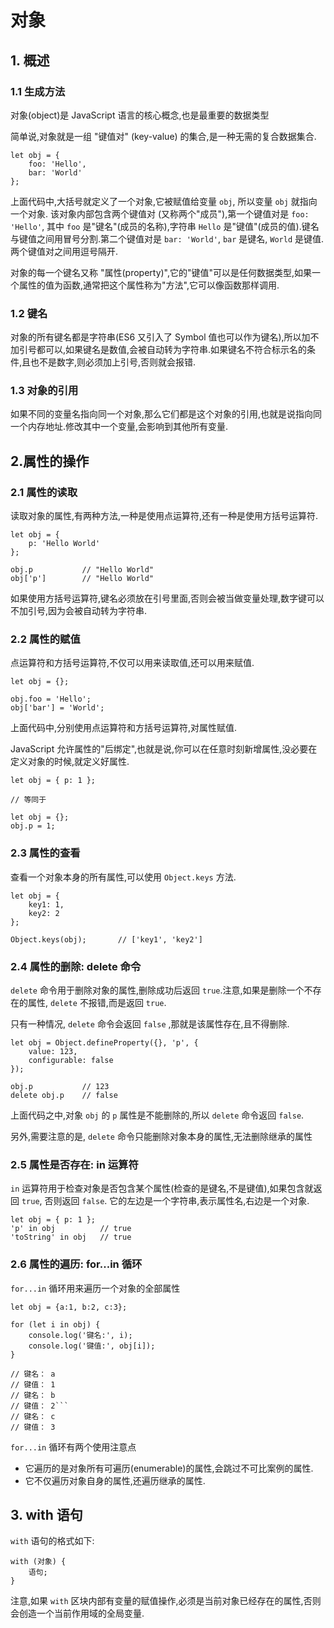 # 对象

## 1. 概述

### 1.1 生成方法

对象(object)是 JavaScript 语言的核心概念,也是最重要的数据类型

简单说,对象就是一组 "键值对" (key-value) 的集合,是一种无需的复合数据集合.

```
let obj = {
    foo: 'Hello',
    bar: 'World'
};
```

上面代码中,大括号就定义了一个对象,它被赋值给变量 `obj`, 所以变量 `obj` 就指向一个对象. 该对象内部包含两个键值对 (又称两个"成员"),第一个键值对是 `foo: 'Hello'`, 其中 `foo` 是"键名"(成员的名称),字符串 `Hello` 是"键值"(成员的值).键名与键值之间用冒号分割.第二个键值对是 `bar: 'World'`, `bar` 是键名, `World` 是键值.两个键值对之间用逗号隔开.

对象的每一个键名又称 "属性(property)",它的"键值"可以是任何数据类型,如果一个属性的值为函数,通常把这个属性称为"方法",它可以像函数那样调用.

### 1.2 键名

对象的所有键名都是字符串(ES6 又引入了 Symbol 值也可以作为键名),所以加不加引号都可以,如果键名是数值,会被自动转为字符串.如果键名不符合标示名的条件,且也不是数字,则必须加上引号,否则就会报错.

### 1.3 对象的引用

如果不同的变量名指向同一个对象,那么它们都是这个对象的引用,也就是说指向同一个内存地址.修改其中一个变量,会影响到其他所有变量.

## 2.属性的操作

### 2.1 属性的读取

读取对象的属性,有两种方法,一种是使用点运算符,还有一种是使用方括号运算符.

```
let obj = {
    p: 'Hello World'
};

obj.p           // "Hello World"
obj['p']        // "Hello World"
```

如果使用方括号运算符,键名必须放在引号里面,否则会被当做变量处理,数字键可以不加引号,因为会被自动转为字符串.

### 2.2 属性的赋值

点运算符和方括号运算符,不仅可以用来读取值,还可以用来赋值.

```
let obj = {};

obj.foo = 'Hello';
obj['bar'] = 'World';
```

上面代码中,分别使用点运算符和方括号运算符,对属性赋值.

JavaScript 允许属性的"后绑定",也就是说,你可以在任意时刻新增属性,没必要在定义对象的时候,就定义好属性.

```
let obj = { p: 1 };

// 等同于

let obj = {};
obj.p = 1;
```

### 2.3 属性的查看

查看一个对象本身的所有属性,可以使用 `Object.keys` 方法.

```
let obj = {
    key1: 1,
    key2: 2
};

Object.keys(obj);       // ['key1', 'key2']
```

### 2.4 属性的删除: delete 命令

`delete` 命令用于删除对象的属性,删除成功后返回 `true`.注意,如果是删除一个不存在的属性, `delete` 不报错,而是返回 `true`.

只有一种情况, `delete` 命令会返回 `false` ,那就是该属性存在,且不得删除.

```
let obj = Object.defineProperty({}, 'p', {
    value: 123,
    configurable: false
});

obj.p           // 123
delete obj.p    // false
```

上面代码之中,对象 `obj` 的 `p` 属性是不能删除的,所以 `delete` 命令返回 `false`.

另外,需要注意的是, `delete` 命令只能删除对象本身的属性,无法删除继承的属性

### 2.5 属性是否存在: in 运算符

`in` 运算符用于检查对象是否包含某个属性(检查的是键名,不是键值),如果包含就返回 `true`, 否则返回 `false`. 它的左边是一个字符串,表示属性名,右边是一个对象.

```
let obj = { p: 1 };
'p' in obj          // true
'toString' in obj   // true
```

### 2.6 属性的遍历: for...in 循环

`for...in` 循环用来遍历一个对象的全部属性

````
let obj = {a:1, b:2, c:3};

for (let i in obj) {
    console.log('键名:', i);
    console.log('键值:', obj[i]);
}

// 键名： a
// 键值： 1
// 键名： b
// 键值： 2```
// 键名： c
// 键值： 3
````

`for...in` 循环有两个使用注意点

- 它遍历的是对象所有可遍历(enumerable)的属性,会跳过不可比案例的属性.
- 它不仅遍历对象自身的属性,还遍历继承的属性.

## 3. with 语句

`with` 语句的格式如下:

```
with (对象) {
    语句;
}
```

注意,如果 `with` 区块内部有变量的赋值操作,必须是当前对象已经存在的属性,否则会创造一个当前作用域的全局变量.
